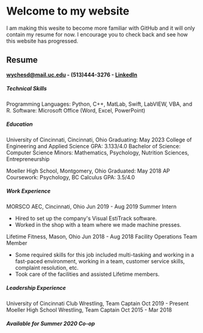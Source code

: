 # Welcome to my website

I am making this wesite to become more familiar with GitHub and it will only contain my resume for now. I encourage you to check back and see how this website has progressed.


## Resume

   **wychesd@mail.uc.edu - (513)444-3276 - [LinkedIn](https://www.linkedin.com/in/sam-wyche-700114192/)**


##### Technical Skills
Programming Languages:  Python, C++, MatLab, Swift, LabVIEW, VBA, and R.
Software:  Microsoft Office (Word, Excel, PowerPoint)


##### Education
University of Cincinnati, Cincinnati, Ohio                            Graduating: May 2023
College of Engineering and Applied Science                            GPA: 3.133/4.0
Bachelor of Science: Computer Science
Minors: Mathematics, Psychology, Nutrition Sciences, Entrepreneurship

Moeller High School, Montgomery, Ohio                                 Graduated: May 2018
AP Coursework: Psychology, BC Calculus                                GPA: 3.5/4.0


##### Work Experience
MORSCO AEC, Cincinnati, Ohio                                          Jun 2019 - Aug 2019
Summer Intern
  * Hired to set up the company's Visual EstiTrack software.
  * Worked in the shop with a team where we made machine presses.

Lifetime Fitness, Mason, Ohio                                         Jun 2018 - Aug 2018
Facility Operations Team Member
  * Some required skills for this job included multi-tasking and working in a fast-paced
    environment, working in a team, customer service skills, complaint resolution, etc.
  * Took care of the facilities and assisted Lifetime members.
  
  
##### Leadership Experience
University of Cincinnati Club Wrestling, Team Captain                  Oct 2019 - Present
Moeller High School Wrestling, Team Captain                            Oct 2015 - Mar 2018


##### Available for Summer 2020 Co-op

